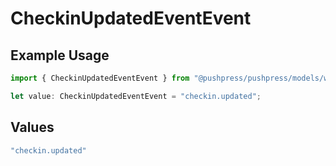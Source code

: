# CheckinUpdatedEventEvent

## Example Usage

```typescript
import { CheckinUpdatedEventEvent } from "@pushpress/pushpress/models/webhooks";

let value: CheckinUpdatedEventEvent = "checkin.updated";
```

## Values

```typescript
"checkin.updated"
```